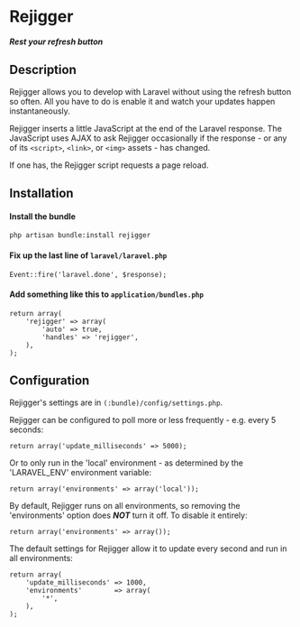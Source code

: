 # Rejigger

___Rest your refresh button___

## Description

Rejigger allows you to develop with Laravel without using the refresh button so often. All you have to do is enable it and watch your updates happen instantaneously.

Rejigger inserts a little JavaScript at the end of the Laravel response. The JavaScript uses AJAX to ask Rejigger occasionally if the response - or any of its ```<script>```, ```<link>```, or ```<img>``` assets - has changed.

If one has, the Rejigger script requests a page reload.

## Installation

#### Install the bundle

    php artisan bundle:install rejigger

#### Fix up the last line of ```laravel/laravel.php```

    Event::fire('laravel.done', $response);

#### Add something like this to ```application/bundles.php```

    return array(
    	'rejigger' => array(
	        'auto' => true,
	        'handles' => 'rejigger',
    	),
    );

## Configuration

Rejigger's settings are in ```(:bundle)/config/settings.php```.

Rejigger can be configured to poll more or less frequently - e.g. every 5 seconds:

    return array('update_milliseconds' => 5000);
    
Or to only run in the 'local' environment - as determined by the 'LARAVEL_ENV' environment variable:

    return array('environments' => array('local'));
    
By default, Rejigger runs on all environments, so removing the 'environments' option does ***NOT*** turn it off. To disable it entirely:

    return array('environments' => array());

The default settings for Rejigger allow it to update every second and run in all environments:

    return array(
        'update_milliseconds' => 1000,
        'environments'        => array(
            '*',
        ),
    );

